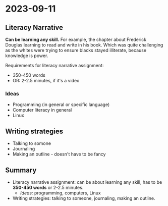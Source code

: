 # 2023-09-11

## Literacy Narrative

**Can be learning any skill.** For example, the chapter about Frederick Douglas learning to read and write in his book. Which was quite challenging as the whites were trying to ensure blacks stayed illiterate, because knowledge is power.

Requirements for literacy narrative assignment:

- 350-450 words
- OR: 2-2.5 minutes, if it's a video

### Ideas

- Programming (in general or specific language)
- Computer literacy in general
- Linux

## Writing strategies

- Talking to somone
- Journaling
- Making an outline - doesn't have to be fancy

## Summary

- Literacy narrative assignment: can be about learning any skill, has to be **350-450 words** or 2-2.5 minutes.
  - *Ideas:* programming, computers, Linux
- Writing strategies: talking to someone, journaling, making an outline.

